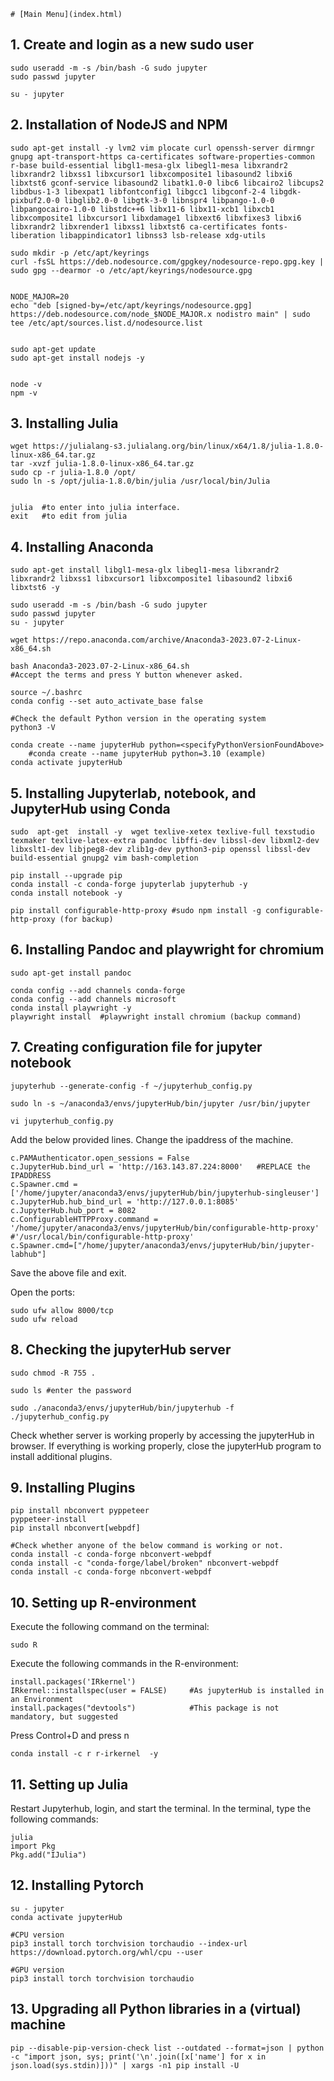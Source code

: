 `# [Main Menu](index.html)`

## 1. Create and login as a new sudo user

    sudo useradd -m -s /bin/bash -G sudo jupyter
    sudo passwd jupyter

    su - jupyter


## 2. Installation of NodeJS and NPM

 
    sudo apt-get install -y lvm2 vim plocate curl openssh-server dirmngr gnupg apt-transport-https ca-certificates software-properties-common r-base build-essential libgl1-mesa-glx libegl1-mesa libxrandr2 libxrandr2 libxss1 libxcursor1 libxcomposite1 libasound2 libxi6 libxtst6 gconf-service libasound2 libatk1.0-0 libc6 libcairo2 libcups2 libdbus-1-3 libexpat1 libfontconfig1 libgcc1 libgconf-2-4 libgdk-pixbuf2.0-0 libglib2.0-0 libgtk-3-0 libnspr4 libpango-1.0-0 libpangocairo-1.0-0 libstdc++6 libx11-6 libx11-xcb1 libxcb1 libxcomposite1 libxcursor1 libxdamage1 libxext6 libxfixes3 libxi6 libxrandr2 libxrender1 libxss1 libxtst6 ca-certificates fonts-liberation libappindicator1 libnss3 lsb-release xdg-utils
  
    sudo mkdir -p /etc/apt/keyrings
    curl -fsSL https://deb.nodesource.com/gpgkey/nodesource-repo.gpg.key | sudo gpg --dearmor -o /etc/apt/keyrings/nodesource.gpg
    
    
    NODE_MAJOR=20
    echo "deb [signed-by=/etc/apt/keyrings/nodesource.gpg] https://deb.nodesource.com/node_$NODE_MAJOR.x nodistro main" | sudo tee /etc/apt/sources.list.d/nodesource.list
    
    
    sudo apt-get update
    sudo apt-get install nodejs -y


    node -v   
    npm -v

## 3. Installing Julia

    wget https://julialang-s3.julialang.org/bin/linux/x64/1.8/julia-1.8.0-linux-x86_64.tar.gz
    tar -xvzf julia-1.8.0-linux-x86_64.tar.gz
    sudo cp -r julia-1.8.0 /opt/
    sudo ln -s /opt/julia-1.8.0/bin/julia /usr/local/bin/Julia
    

    julia  #to enter into julia interface.
    exit   #to edit from julia

## 4. Installing Anaconda

    sudo apt-get install libgl1-mesa-glx libegl1-mesa libxrandr2 libxrandr2 libxss1 libxcursor1 libxcomposite1 libasound2 libxi6 libxtst6 -y

    sudo useradd -m -s /bin/bash -G sudo jupyter
    sudo passwd jupyter
    su - jupyter

    wget https://repo.anaconda.com/archive/Anaconda3-2023.07-2-Linux-x86_64.sh

    bash Anaconda3-2023.07-2-Linux-x86_64.sh
    #Accept the terms and press Y button whenever asked.

    source ~/.bashrc
    conda config --set auto_activate_base false 

    #Check the default Python version in the operating system
    python3 -V

    conda create --name jupyterHub python=<specifyPythonVersionFoundAbove>
        #conda create --name jupyterHub python=3.10 (example)
    conda activate jupyterHub

## 5. Installing Jupyterlab, notebook, and JupyterHub using Conda

    sudo  apt-get  install -y  wget texlive-xetex texlive-full texstudio texmaker texlive-latex-extra pandoc libffi-dev libssl-dev libxml2-dev libxslt1-dev libjpeg8-dev zlib1g-dev python3-pip openssl libssl-dev build-essential gnupg2 vim bash-completion

    pip install --upgrade pip
    conda install -c conda-forge jupyterlab jupyterhub -y
    conda install notebook -y

    pip install configurable-http-proxy #sudo npm install -g configurable-http-proxy (for backup)
        
## 6. Installing Pandoc and playwright for chromium

    sudo apt-get install pandoc

    conda config --add channels conda-forge
    conda config --add channels microsoft
    conda install playwright -y
    playwright install  #playwright install chromium (backup command)

## 7. Creating configuration file for jupyter notebook

    jupyterhub --generate-config -f ~/jupyterhub_config.py

    sudo ln -s ~/anaconda3/envs/jupyterHub/bin/jupyter /usr/bin/jupyter

    vi jupyterhub_config.py

Add the below provided lines. Change the ipaddress of the machine.

    c.PAMAuthenticator.open_sessions = False
    c.JupyterHub.bind_url = 'http://163.143.87.224:8000'   #REPLACE the IPADDRESS
    c.Spawner.cmd = ['/home/jupyter/anaconda3/envs/jupyterHub/bin/jupyterhub-singleuser']
    c.JupyterHub.hub_bind_url = 'http://127.0.0.1:8085'
    c.JupyterHub.hub_port = 8082
    c.ConfigurableHTTPProxy.command = '/home/jupyter/anaconda3/envs/jupyterHub/bin/configurable-http-proxy'  #'/usr/local/bin/configurable-http-proxy'
    c.Spawner.cmd=["/home/jupyter/anaconda3/envs/jupyterHub/bin/jupyter-labhub"]


Save the above file and exit.

Open the ports:

    sudo ufw allow 8000/tcp
    sudo ufw reload

## 8. Checking the jupyterHub server

    sudo chmod -R 755 .

    sudo ls #enter the password

    sudo ./anaconda3/envs/jupyterHub/bin/jupyterhub -f ./jupyterhub_config.py
    
Check whether server is working properly by accessing the jupyterHub in browser. If everything is working properly, close the jupyterHub program to install additional plugins.


## 9. Installing Plugins

    pip install nbconvert pyppeteer
    pyppeteer-install
    pip install nbconvert[webpdf]

    #Check whether anyone of the below command is working or not.
    conda install -c conda-forge nbconvert-webpdf
    conda install -c "conda-forge/label/broken" nbconvert-webpdf
    conda install -c conda-forge nbconvert-webpdf


## 10. Setting up R-environment
Execute the following command on the terminal:

    sudo R

Execute the following commands in the R-environment:
    
    install.packages('IRkernel')
    IRkernel::installspec(user = FALSE)     #As jupyterHub is installed in an Environment   
    install.packages("devtools")            #This package is not mandatory, but suggested

Press Control+D and press n 

    conda install -c r r-irkernel  -y    
    

## 11. Setting up Julia
Restart Jupyterhub, login, and start the terminal. In the terminal, type the following commands:

    julia
    import Pkg
    Pkg.add("IJulia")

## 12. Installing Pytorch

    su - jupyter
    conda activate jupyterHub
    
    #CPU version
    pip3 install torch torchvision torchaudio --index-url https://download.pytorch.org/whl/cpu --user

    #GPU version
    pip3 install torch torchvision torchaudio
    

## 13. Upgrading all Python libraries in a (virtual) machine

    pip --disable-pip-version-check list --outdated --format=json | python -c "import json, sys; print('\n'.join([x['name'] for x in json.load(sys.stdin)]))" | xargs -n1 pip install -U




    

    
    


    